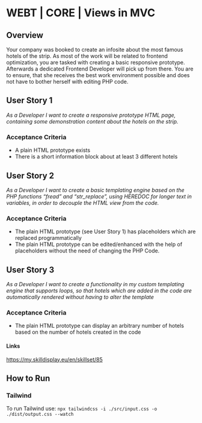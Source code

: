 # WEBT | CORE | Views in MVC

## Overview
Your company was booked to create an infosite about the most famous hotels of the strip. As most of the work will be related to frontend optimization, you are tasked with creating a basic responsive prototype. Afterwards a dedicated Frontend Developer will pick up from there. You are to ensure, that she receives the best work environment possible and does not have to bother herself with editing PHP code.

## User Story 1
*As a Developer I want to create a responsive prototype HTML page, containing some demonstration content about the hotels on the strip.*

### Acceptance Criteria
- A plain HTML prototype exists
- There is a short information block about at least 3 different hotels 

## User Story 2
*As a Developer I want to create a basic templating engine based on the PHP functions “fread” and “str_replace”, using HEREDOC for longer text in variables, in order to decouple the HTML view from the code.*

### Acceptance Criteria
- The plain HTML prototype (see User Story 1) has placeholders which are replaced programmatically
- The plain HTML prototype can be edited/enhanced with the help of placeholders without the need of changing the PHP Code.

## User Story 3
*As a Developer I want to create a functionality in my custom templating engine that supports loops, so that hotels which are added in the code are automatically rendered without having to alter the template*

### Acceptance Criteria
- The plain HTML prototype can display an arbitrary number of hotels based on the number of hotels created in the code

#### Links
https://my.skilldisplay.eu/en/skillset/85

## How to Run
### Tailwind
To run Tailwind use: `npx tailwindcss -i ./src/input.css -o ./dist/output.css --watch`
